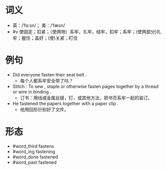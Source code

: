 # 词义
- 英：/ˈfɑːsn/； 美：/ˈfæsn/
- #v 使固定；扣紧；（使两物）系牢，扎牢，结牢，扣牢；系牢；(使两部分)扎牢；握住；盖好；(使)关紧；盯住
# 例句
- Did everyone fasten their seat belt .
	- 每个人都系牢安全带了吗？
- Stitch : To sew , staple or otherwise fasten pages together by a thread or wire in binding .
	- 订书：用线或金属丝缝，钉，或其他方法，把书页系牢一起的装订。
- He fastened the papers together with a paper clip .
	- 他用回形针别好了文件。
# 形态
- #word_third fastens
- #word_ing fastening
- #word_done fastened
- #word_past fastened
